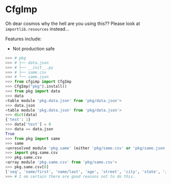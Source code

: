 # CfgImp
Oh dear cosmos why the hell are you using this??
Please look at `importlib.resources` instead...

Features include:
 * Not production safe

```py
>>> # pkg
>>> # ├── data.json
>>> # ├── __init__.py
>>> # ├── same.csv
>>> # └── same.json
>>> from cfgimp import CfgImp
>>> CfgImp("pkg").install()
>>> from pkg import data
>>> data
<table module 'pkg.data.json' from 'pkg/data.json'>
>>> data.json
<table module 'pkg.data.json' from 'pkg/data.json'>
>>> dict(data)
{'test': 1}
>>> data['test'] = 0
>>> data == data.json
True
>>> from pkg import same
>>> same
<unresolved module 'pkg.same' (either 'pkg/same.csv' or 'pkg/same.json')>
>>> import pkg.same.csv
>>> pkg.same.csv
<array module 'pkg.same.csv' from 'pkg/same.csv'>
>>> pkg.same.csv[0]
['seq', 'name/first', 'name/last', 'age', 'street', 'city', 'state', 'zip', 'dollar', 'pick', 'date']
>>> # I am certain there are good reasons not to do this.
```
